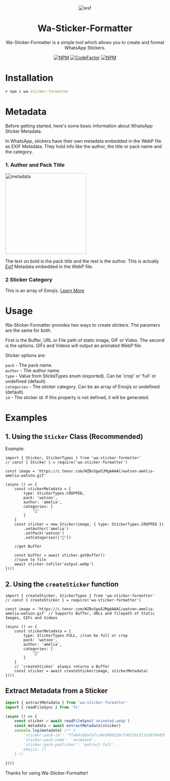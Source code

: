 <div align=center>

<img src="https://img.icons8.com/color/96/000000/whatsapp--v5.png" alt="wsf"/>

# Wa-Sticker-Formatter

Wa-Sticker-Formatter is a simple tool which allows you to create and format WhatsApp Stickers.

[![NPM](https://img.shields.io/npm/l/wa-sticker-formatter?style=flat-square&label=License)](https://github.com/AlenSaito1/wa-sticker-formatter/blob/master/LICENSE) [![CodeFactor](https://img.shields.io/codefactor/grade/github/alensaito1/wa-sticker-formatter?style=flat-square&label=Code%20Quality)](https://www.codefactor.io/repository/github/alensaito1/wa-sticker-formatter) [![NPM](https://img.shields.io/npm/dw/wa-sticker-formatter?style=flat-square&label=Downloads)](https://npmjs.com/package/wa-sticker-formatter)


</div>

# Installation

```cmd
> npm i wa-sticker-formatter
```

# Metadata

Before getting started, here's some basic information about WhatsApp Sticker Metadata.

In WhatsApp, stickers have their own metadata embedded in the WebP file as EXIF Metadata. They hold info like the author, the title or pack name and the category.

### 1. Author and Pack Title

<a href="https://ibb.co/MhyzMwJ"><img src="https://i.ibb.co/9vmxsKd/metadata.jpg" alt="metadata" border="0" width=256></a>

The text on bold is the pack title and the rest is the author.
This is actually [Exif](https://en.wikipedia.org/wiki/Exif) Metadata embedded in the WebP file.

### 2 Sticker Category

This is an array of Emojis. [Learn More](https://github.com/WhatsApp/stickers/wiki/Tag-your-stickers-with-Emojis)

# Usage

Wa-Sticker-Formatter provides two ways to create stickers.
The paramers are the same for both.

First is the Buffer, URL or File path of static image, GIF or Video. The second is the options. GIFs and Videos will output an animated WebP file.

Sticker options are:

`pack` - The pack name.<br>
`author` - The author name.<br>
`type` - Value from StickeTypes enum (exported). Can be 'crop' or 'full' or undefined (default).<br>
`categories` - The sticker category. Can be an array of Emojis or undefined (default).<br>
`id` - The sticker id. If this property is not defined, it will be generated.<br>

# Examples

## 1. Using the `Sticker` Class (Recommended)

Example:

```TS
import { Sticker, StickerTypes } from 'wa-sticker-formatter'
// const { Sticker } = require('wa-sticker-formatter')

const image = 'https://c.tenor.com/WZBvSgw5JMgAAAAC/watson-amelia-amelia-watson.gif'

(async () => {
    const stickerMetadata = {
        type: StickerTypes.CROPPED,
        pack: 'watson',
        author: 'amelia',
        categories: [
            '🌹'
        ]
    }
    const sticker = new Sticker(image, { type: StickerTypes.CROPPED })
        .setAuthor('amelia')
        .setPack('watson')
        .setCategories(['🌹'])

    //get Buffer

    const buffer = await sticker.getBuffer()
    //save to file
    await sticker.toFile('output.webp')
})()

```

## 2. Using the `createSticker` function

```TS
import { createSticker, StickerTypes } from 'wa-sticker-formatter'
// const { createSticker } = require('wa-sticker-formatter')

const image = 'https://c.tenor.com/WZBvSgw5JMgAAAAC/watson-amelia-amelia-watson.gif' // Supports Buffer, URLs and filepath of Static Images, GIFs and Videos

(async () => {
    const stickerMetadata = {
        type: StickerTypes.FULL, //can be full or crop
        pack: 'watson',
        author: 'amelia',
        categories: [
            '🌹'
        ]
    }
    // `createSticker` always returns a Buffer
    const sticker = await createSticker(image, stickerMetadata)
})()
```


## Extract Metadata from a Sticker

```ts
import { extractMetadata } from 'wa-sticker-formatter'
import { readFileSync } from 'fs'

(async () => {
    const sticker = await readFileSync('animated.webp')
    const metadata = await extractMetadata(sticker)
    console.log(metadata) /** {
        'sticker-pack-id': 'ffa64cbdafa7cc0ed999220cfd02fbc511a5070e950e314baabef68f41f85226',
        'sticker-pack-name': 'animated',
        'sticker-pack-publisher': 'potrait-full',
        emojis: []
    } */
     
})()

```

Thanks for using Wa-Sticker-Formatter!



